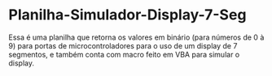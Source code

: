 # Planilha-Simulador-Display-7-Seg
Essa é uma planilha que retorna os valores em binário (para números de 0 à 9) para portas de microcontroladores para o uso de um display de 7 segmentos, e também conta com macro feito em VBA para simular o display.
